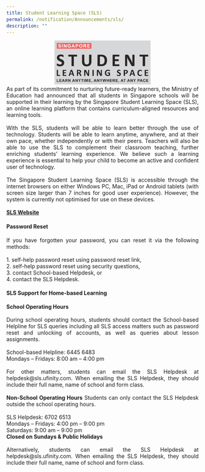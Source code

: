 ```yaml
---
title: Student Learning Space (SLS)
permalink: /notification/Announcements/sls/
description: ""
---
```


<center><img src="/images/SLS%20Logo.png" style="width:50%"></center>
<div style="text-align:justify;">As part of its commitment to nurturing future-ready learners, the Ministry of Education had announced that all students in Singapore schools will be supported in their learning by the Singapore Student Learning Space (SLS), an online learning platform that contains curriculum-aligned resources and learning tools.<br><br>With the SLS, students will be able to learn better through the use of technology. Students will be able to learn anytime, anywhere, and at their own pace, whether independently or with their peers. Teachers will also be able to use the SLS to complement their classroom teaching, further enriching students’ learning experience. We believe such a learning experience is essential to help your child to become an active and confident user of technology.<br><br>The Singapore Student Learning Space (SLS) is accessible through the internet browsers on either Windows PC, Mac, iPad or Android tablets (with screen size larger than 7 inches for good user experience). However, the system is currently not optimised for use on these devices.
<br><br>
<a href="https://learning.moe.edu.sg"><b>SLS Website</b></a></div>

#### Password Reset

<div style="text-align:justify;">If you have forgotten your password, you can reset it via the following methods:
<br><br>1.  self-help password reset using password reset link,<br>2.  self-help password reset using security questions,<br>3.  contact School-based Helpdesk, or<br>4.  contact the SLS Helpdesk.</div>

#### SLS Support for Home-based Learning

<div style="text-align:justify;">
<b>School Operating Hours</b>
<br><br>
During school operating hours, students should contact the School-based Helpline for SLS queries including all SLS access matters such as password reset and unlocking of accounts, as well as queries about lesson assignments.  
<br><br>
School-based Helpline: 6445 6483<br>
Mondays – Fridays: 8:00 am – 4:00 pm  
<br><br>
For other matters, students can email the SLS Helpdesk at helpdesk@sls.ufinity.com. When emailing the SLS Helpdesk, they should include their full name, name of school and form class.  
<br><br>
<b>Non-School Operating Hours</b>
Students can only contact the SLS Helpdesk outside the school operating hours.<br><br>
SLS Helpdesk: 6702 6513<br>
Mondays – Fridays: 4:00 pm – 9:00 pm<br>
Saturdays: 9:00 am – 9:00 pm<br>
<b>Closed on Sundays & Public Holidays</b>
<br><br>
Alternatively, students can email the SLS Helpdesk at helpdesk@sls.ufinity.com. When emailing the SLS Helpdesk, they should include their full name, name of school and form class.</div>